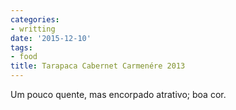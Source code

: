 ```yaml
---
categories:
- writting
date: '2015-12-10'
tags:
- food
title: Tarapaca Cabernet Carmenére 2013
---
```


Um pouco quente, mas encorpado atrativo; boa cor.